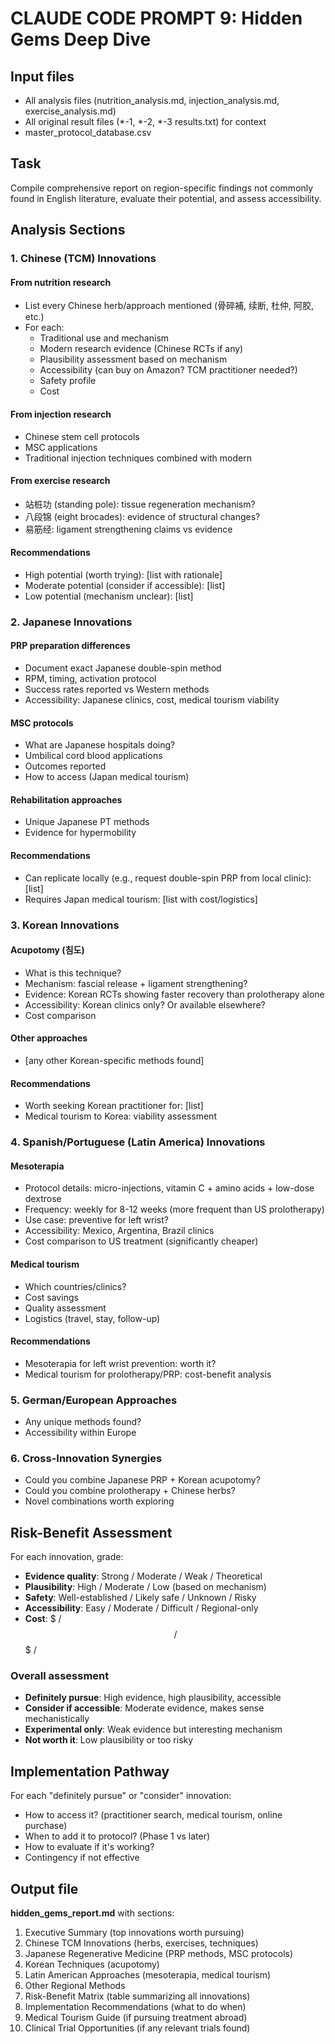 # CLAUDE CODE PROMPT 9: Hidden Gems Deep Dive

## Input files
- All analysis files (nutrition_analysis.md, injection_analysis.md, exercise_analysis.md)
- All original result files (*-1, *-2, *-3 results.txt) for context
- master_protocol_database.csv

## Task
Compile comprehensive report on region-specific findings not commonly found in English literature, evaluate their potential, and assess accessibility.

## Analysis Sections

### 1. Chinese (TCM) Innovations

#### From nutrition research
- List every Chinese herb/approach mentioned (骨碎補, 续断, 杜仲, 阿胶, etc.)
- For each:
  - Traditional use and mechanism
  - Modern research evidence (Chinese RCTs if any)
  - Plausibility assessment based on mechanism
  - Accessibility (can buy on Amazon? TCM practitioner needed?)
  - Safety profile
  - Cost

#### From injection research
- Chinese stem cell protocols
- MSC applications
- Traditional injection techniques combined with modern

#### From exercise research
- 站桩功 (standing pole): tissue regeneration mechanism?
- 八段锦 (eight brocades): evidence of structural changes?
- 易筋经: ligament strengthening claims vs evidence

#### Recommendations
- High potential (worth trying): [list with rationale]
- Moderate potential (consider if accessible): [list]
- Low potential (mechanism unclear): [list]

### 2. Japanese Innovations

#### PRP preparation differences
- Document exact Japanese double-spin method
- RPM, timing, activation protocol
- Success rates reported vs Western methods
- Accessibility: Japanese clinics, cost, medical tourism viability

#### MSC protocols
- What are Japanese hospitals doing?
- Umbilical cord blood applications
- Outcomes reported
- How to access (Japan medical tourism)

#### Rehabilitation approaches
- Unique Japanese PT methods
- Evidence for hypermobility

#### Recommendations
- Can replicate locally (e.g., request double-spin PRP from local clinic): [list]
- Requires Japan medical tourism: [list with cost/logistics]

### 3. Korean Innovations

#### Acupotomy (침도)
- What is this technique?
- Mechanism: fascial release + ligament strengthening?
- Evidence: Korean RCTs showing faster recovery than prolotherapy alone
- Accessibility: Korean clinics only? Or available elsewhere?
- Cost comparison

#### Other approaches
- [any other Korean-specific methods found]

#### Recommendations
- Worth seeking Korean practitioner for: [list]
- Medical tourism to Korea: viability assessment

### 4. Spanish/Portuguese (Latin America) Innovations

#### Mesoterapia
- Protocol details: micro-injections, vitamin C + amino acids + low-dose dextrose
- Frequency: weekly for 8-12 weeks (more frequent than US prolotherapy)
- Use case: preventive for left wrist?
- Accessibility: Mexico, Argentina, Brazil clinics
- Cost comparison to US treatment (significantly cheaper)

#### Medical tourism
- Which countries/clinics?
- Cost savings
- Quality assessment
- Logistics (travel, stay, follow-up)

#### Recommendations
- Mesoterapia for left wrist prevention: worth it?
- Medical tourism for prolotherapy/PRP: cost-benefit analysis

### 5. German/European Approaches
- Any unique methods found?
- Accessibility within Europe

### 6. Cross-Innovation Synergies
- Could you combine Japanese PRP + Korean acupotomy?
- Could you combine prolotherapy + Chinese herbs?
- Novel combinations worth exploring

## Risk-Benefit Assessment

For each innovation, grade:
- **Evidence quality**: Strong / Moderate / Weak / Theoretical
- **Plausibility**: High / Moderate / Low (based on mechanism)
- **Safety**: Well-established / Likely safe / Unknown / Risky
- **Accessibility**: Easy / Moderate / Difficult / Regional-only
- **Cost**: $ / $$ / $$$ / $$$$

### Overall assessment
- **Definitely pursue**: High evidence, high plausibility, accessible
- **Consider if accessible**: Moderate evidence, makes sense mechanistically
- **Experimental only**: Weak evidence but interesting mechanism
- **Not worth it**: Low plausibility or too risky

## Implementation Pathway

For each "definitely pursue" or "consider" innovation:
- How to access it? (practitioner search, medical tourism, online purchase)
- When to add it to protocol? (Phase 1 vs later)
- How to evaluate if it's working?
- Contingency if not effective

## Output file
**hidden_gems_report.md** with sections:
1. Executive Summary (top innovations worth pursuing)
2. Chinese TCM Innovations (herbs, exercises, techniques)
3. Japanese Regenerative Medicine (PRP methods, MSC protocols)
4. Korean Techniques (acupotomy)
5. Latin American Approaches (mesoterapia, medical tourism)
6. Other Regional Methods
7. Risk-Benefit Matrix (table summarizing all innovations)
8. Implementation Recommendations (what to do when)
9. Medical Tourism Guide (if pursuing treatment abroad)
10. Clinical Trial Opportunities (if any relevant trials found)
